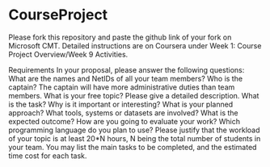 # CourseProject

Please fork this repository and paste the github link of your fork on Microsoft CMT. Detailed instructions are on Coursera under Week 1: Course Project Overview/Week 9 Activities.

Requirements
In your proposal, please answer the following questions:
What are the names and NetIDs of all your team members? Who is the captain? The captain will have more administrative duties than team members.
What is your free topic? Please give a detailed description. What is the task? Why is it important or interesting? What is your planned approach? What tools, systems or datasets are involved? What is the expected outcome? How are you going to evaluate your work?
Which programming language do you plan to use?
Please justify that the workload of your topic is at least 20*N hours, N being the total number of students in your team. You may list the main tasks to be completed, and the estimated time cost for each task.
